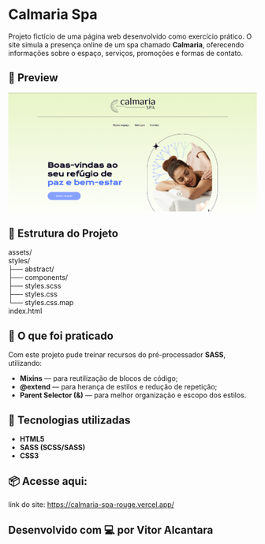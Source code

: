 # Calmaria Spa

Projeto fictício de uma página web desenvolvido como exercício prático. O site simula a presença online de um spa chamado **Calmaria**, oferecendo informações sobre o espaço, serviços, promoções e formas de contato.

## 📸 Preview

![Preview do projeto](./assets/imagem-site.png)

## 📂 Estrutura do Projeto
assets/ <br>
styles/ <br>
  ├── abstract/ <br>
  ├── components/ <br>
  ├── styles.scss <br>
  ├── styles.css <br>
  └── styles.css.map <br>
index.html

## 🎯 O que foi praticado

Com este projeto pude treinar recursos do pré-processador **SASS**, utilizando:

- **Mixins** — para reutilização de blocos de código;
- **@extend** — para herança de estilos e redução de repetição;
- **Parent Selector (&)** — para melhor organização e escopo dos estilos.

## 🚀 Tecnologias utilizadas

- **HTML5**
- **SASS (SCSS/SASS)**
- **CSS3**

## 📦 Acesse aqui:
link do site: https://calmaria-spa-rouge.vercel.app/
## Desenvolvido com 💻 por Vitor Alcantara
